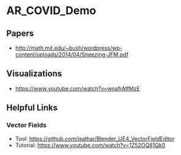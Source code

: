 # AR_COVID_Demo
 
## Papers ##
* http://math.mit.edu/~bush/wordpress/wp-content/uploads/2014/04/Sneezing-JFM.pdf

## Visualizations ##
* https://www.youtube.com/watch?v=wnafrAtfMzE

## Helpful Links ##

### Vector Fields ###
* Tool: https://github.com/isathar/Blender_UE4_VectorFieldEditor
* Tutorial: https://www.youtube.com/watch?v=1Z52OQ81Qk0